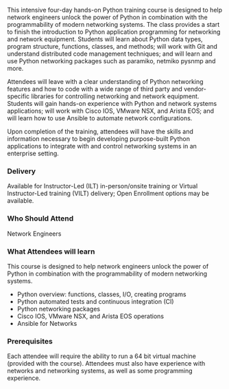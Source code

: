 <!-- Network Automation with Python -->

This intensive four-day hands-on Python training course is designed to help network engineers unlock the power of Python in combination with the programmability of modern networking systems. The class provides a start to finish the introduction to Python application programming for networking and network equipment. Students will learn about Python data types, program structure, functions, classes, and methods; will work with Git and understand distributed code management techniques; and will learn and use Python networking packages such as paramiko, netmiko pysnmp and more.

Attendees will leave with a clear understanding of Python networking features and how to code with a wide range of third party and vendor-specific libraries for controlling networking and network equipment. Students will gain hands-on experience with Python and network systems applications; will work with Cisco IOS, VMware NSX, and Arista EOS; and will learn how to use Ansible to automate network configurations.

Upon completion of the training, attendees will have the skills and information necessary to begin developing purpose-built Python applications to integrate with and control networking systems in an enterprise setting.


### Delivery

Available for Instructor-Led (ILT) in-person/onsite training or Virtual Instructor-Led training (VILT) delivery; Open Enrollment options may be available.


### Who Should Attend

Network Engineers


### What Attendees will learn

This course is designed to help network engineers unlock the power of Python in combination with the programmability of modern networking systems.

- Python overview: functions, classes, I/O, creating programs
- Python automated tests and continuous integration (CI)
- Python networking packages
- Cisco IOS, VMware NSX, and Arista EOS operations
- Ansible for Networks


### Prerequisites

Each attendee will require the ability to run a 64 bit virtual machine (provided with the course). Attendees must also have experience with networks and networking systems, as well as some programming experience.

